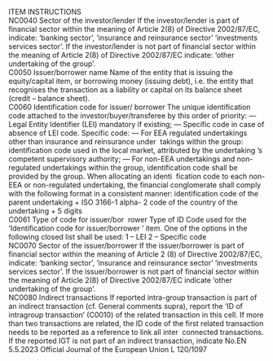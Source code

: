  
ITEM  INSTRUCTIONS  
NC0040  Sector of the investor/lender  If the investor/lender is part of financial sector within the meaning of Article 2(8) 
of Directive 2002/87/EC, indicate: ‘banking sector’, ‘insurance and reinsurance 
sector’ ‘investments services sector’. 
If the investor/lender is not part of financial sector within the meaning of 
Article 2(8) of Directive 2002/87/EC indicate: ‘other undertaking of the group’.  
C0050  Issuer/borrower name  Name of the entity that is issuing the equity/capital item, or borrowing money 
(issuing debt), i.e. the entity that recognises the transaction as a liability or capital 
on its balance sheet (credit – balance sheet).  
C0060  Identification code for issuer/ 
borrower  The unique identification code attached to the investor/buyer/transferee by this 
order of priority: 
— Legal Entity Identifier (LEI) mandatory if existing; 
— Specific code in case of absence of LEI code. 
Specific code: 
— For EEA regulated undertakings other than insurance and reinsurance under ­
takings within the group: identification code used in the local market, 
attributed by the undertaking ’s competent supervisory authority; 
— For non-EEA undertakings and non-regulated undertakings within the group, 
identification code shall be provided by the group. When allocating an identi ­
fication code to each non-EEA or non-regulated undertaking, the financial 
conglomerate shall comply with the following format in a consistent 
manner: identification code of the parent undertaking + ISO 3166-1 alpha- 
2 code of the country of the undertaking + 5 digits  
C0061  Type of code for issuer/bor ­
rower  Type of ID Code used for the ‘Identification code for issuer/borrower ’ item. One of 
the options in the following closed list shall be used: 
1 – LEI 
2 – Specific code  
NC0070  Sector of the issuer/borrower  If the issuer/borrower is part of financial sector within the meaning of Article 2 
(8) of Directive 2002/87/EC, indicate: ‘banking sector’, ‘insurance and reinsurance 
sector’ ‘investments services sector’. 
If the issuer/borrower is not part of financial sector within the meaning of 
Article 2(8) of Directive 2002/87/EC indicate ‘other undertaking of the group’.  
NC0080  Indirect transactions  If reported intra-group transaction is part of an indirect transaction (cf. General 
comments supra), report the ‘ID of intragroup transaction’ (C0010) of the related 
transaction in this cell. If more than two transactions are related, the ID code of 
the first related transaction needs to be reported as a reference to link all inter ­
connected transactions. 
If the reported IGT is not part of an indirect transaction, indicate No.EN  5.5.2023 Official Journal of the European Union L 120/1097